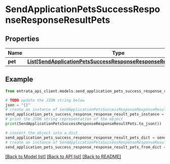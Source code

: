 # SendApplicationPetsSuccessResponseResponseResultPets


## Properties

Name | Type | Description | Notes
------------ | ------------- | ------------- | -------------
**pet** | [**List[SendApplicationPetsSuccessResponseResponseResultPetsPetInner]**](SendApplicationPetsSuccessResponseResponseResultPetsPetInner.md) |  | 

## Example

```python
from entrata_api_client.models.send_application_pets_success_response_response_result_pets import SendApplicationPetsSuccessResponseResponseResultPets

# TODO update the JSON string below
json = "{}"
# create an instance of SendApplicationPetsSuccessResponseResponseResultPets from a JSON string
send_application_pets_success_response_response_result_pets_instance = SendApplicationPetsSuccessResponseResponseResultPets.from_json(json)
# print the JSON string representation of the object
print(SendApplicationPetsSuccessResponseResponseResultPets.to_json())

# convert the object into a dict
send_application_pets_success_response_response_result_pets_dict = send_application_pets_success_response_response_result_pets_instance.to_dict()
# create an instance of SendApplicationPetsSuccessResponseResponseResultPets from a dict
send_application_pets_success_response_response_result_pets_from_dict = SendApplicationPetsSuccessResponseResponseResultPets.from_dict(send_application_pets_success_response_response_result_pets_dict)
```
[[Back to Model list]](../README.md#documentation-for-models) [[Back to API list]](../README.md#documentation-for-api-endpoints) [[Back to README]](../README.md)



